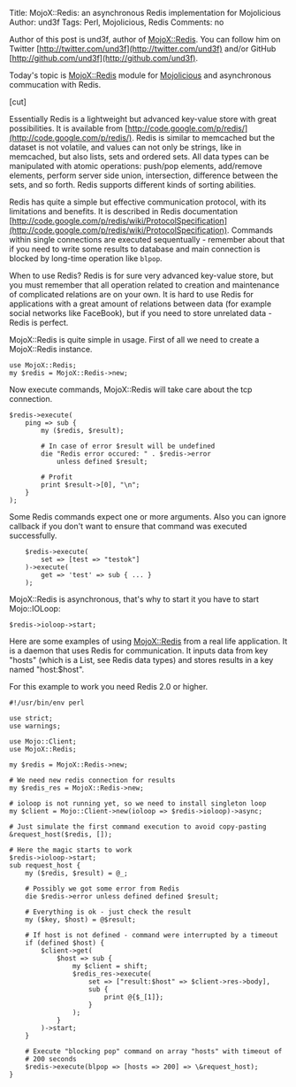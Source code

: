 Title: MojoX::Redis: an asynchronous Redis implementation for Mojolicious
Author: und3f
Tags: Perl, Mojolicious, Redis
Comments: no

Author of this post is und3f, author of [MojoX::Redis](https://metacpan.org/pod/MojoX::Redis). You can follow him on
Twitter [http://twitter.com/und3f](http://twitter.com/und3f) and/or GitHub [http://github.com/und3f](http://github.com/und3f).

Today's topic is [MojoX::Redis](https://metacpan.org/pod/MojoX::Redis) module for [Mojolicious](https://metacpan.org/pod/Mojolicious) and asynchronous
commucation with Redis.

[cut]

Essentially Redis is a lightweight but advanced key-value store with great
possibilities. It is available from [http://code.google.com/p/redis/](http://code.google.com/p/redis/). Redis is
similar to memcached but the dataset is not volatile, and values can not only
be strings, like in memcached, but also lists, sets and ordered sets.  All
data types can be manipulated with atomic operations: push/pop elements,
add/remove elements, perform server side union, intersection, difference between
the sets, and so forth. Redis supports different kinds of sorting abilities.

Redis has quite a simple but effective communication protocol, with its
limitations and benefits. It is described in Redis documentation
[http://code.google.com/p/redis/wiki/ProtocolSpecification](http://code.google.com/p/redis/wiki/ProtocolSpecification). Commands within
single connections are executed sequentually - remember about that if you need to
write some results to database and main connection is blocked by long-time
operation like `blpop`.

When to use Redis? Redis is for sure very advanced key-value store, but
you must remember that all operation related to creation and maintenance of
complicated relations are on your own. It is hard to use Redis for
applications with a great amount of relations between data (for example social
networks like FaceBook), but if you need to store unrelated data - Redis is
perfect.

MojoX::Redis is quite simple in usage. First of all we need to create a
MojoX::Redis instance.

    use MojoX::Redis;
    my $redis = MojoX::Redis->new;

Now execute commands, MojoX::Redis will take care about the tcp connection.

    $redis->execute(
        ping => sub {
            my ($redis, $result);

            # In case of error $result will be undefined
            die "Redis error occured: " . $redis->error
                unless defined $result;

            # Profit
            print $result->[0], "\n";
        }
    );

Some Redis commands expect one or more arguments. Also you can ignore callback
if you don't want to ensure that command was executed successfully.

        $redis->execute(
            set => [test => "testok"]
        )->execute(
            get => 'test' => sub { ... }
        );

MojoX::Redis is asynchronous, that's why to start it you have to start
Mojo::IOLoop:

    $redis->ioloop->start;

Here are some examples of using [MojoX::Redis](https://metacpan.org/pod/MojoX::Redis) from a real life application. It
is a daemon that uses Redis for communication. It inputs data from key "hosts"
(which is a List, see Redis data types) and stores results in a key named
"host:$host".

For this example to work you need Redis 2.0 or higher.

    #!/usr/bin/env perl

    use strict;
    use warnings;

    use Mojo::Client;
    use MojoX::Redis;

    my $redis = MojoX::Redis->new;

    # We need new redis connection for results
    my $redis_res = MojoX::Redis->new;

    # ioloop is not running yet, so we need to install singleton loop
    my $client = Mojo::Client->new(ioloop => $redis->ioloop)->async;

    # Just simulate the first command execution to avoid copy-pasting
    &request_host($redis, []);

    # Here the magic starts to work
    $redis->ioloop->start;
    sub request_host {
        my ($redis, $result) = @_;

        # Possibly we got some error from Redis
        die $redis->error unless defined defined $result;

        # Everything is ok - just check the result
        my ($key, $host) = @$result;

        # If host is not defined - command were interrupted by a timeout
        if (defined $host) {
            $client->get(
                $host => sub {
                    my $client = shift;
                    $redis_res->execute(
                        set => ["result:$host" => $client->res->body],
                        sub {
                            print @{$_[1]};
                        }
                    );
                }
            )->start;
        }

        # Execute "blocking pop" command on array "hosts" with timeout of
        # 200 seconds
        $redis->execute(blpop => [hosts => 200] => \&request_host);
    }
